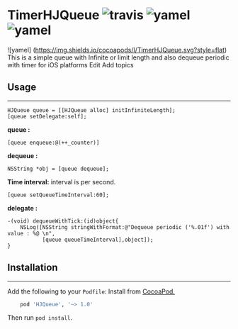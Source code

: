 # TimerHJQueue ![travis](https://travis-ci.org/Husseinhj/TimerHJQueue.svg?branch=master) ![yamel](https://img.shields.io/cocoapods/p/TimerHJQueue.svg?style=flat) ![yamel](https://img.shields.io/cocoapods/v/TimerHJQueue.svg?style=flat)
![yamel] (https://img.shields.io/cocoapods/l/TimerHJQueue.svg?style=flat)
This is a simple queue with Infinite or limit length and also dequeue periodic with timer for iOS platforms Edit Add topics

## Usage
----------
``` objc
HJQueue queue = [[HJQueue alloc] initInfiniteLength];
[queue setDelegate:self];
```
**queue :**
``` objc
[queue enqueue:@(++_counter)]
```
**dequeue :**
``` objc
NSString *obj = [queue dequeue];
```
**Time interval:**
interval is per second.
```objc
[queue setQueueTimeInterval:60];
```
**delegate :** 
```objc
-(void) dequeueWithTick:(id)object{
    NSLog([NSString stringWithFormat:@"Dequeue periodic ('%.01f') with value : %@ \n",
           [queue queueTimeInterval],object]);
}
```

## Installation
----------
Add the following to your `Podfile`:
Install from [CocoaPod.](https://cocoapods.org/?q=HJqueue)
``` ruby
    pod 'HJQueue', '~> 1.0'
```
Then run `pod install`.
